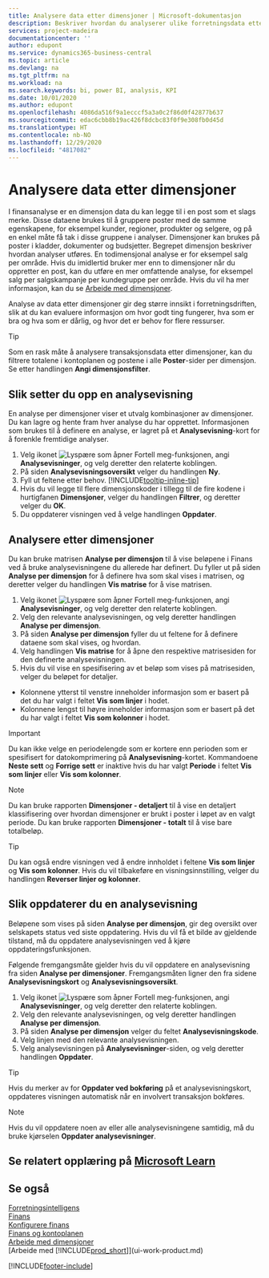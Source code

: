 ```yaml
---
title: Analysere data etter dimensjoner | Microsoft-dokumentasjon
description: Beskriver hvordan du analyserer ulike forretningsdata etter dimensjoner.
services: project-madeira
documentationcenter: ''
author: edupont
ms.service: dynamics365-business-central
ms.topic: article
ms.devlang: na
ms.tgt_pltfrm: na
ms.workload: na
ms.search.keywords: bi, power BI, analysis, KPI
ms.date: 10/01/2020
ms.author: edupont
ms.openlocfilehash: 4086da516f9a1ecccf5a3a0c2f86d0f42877b637
ms.sourcegitcommit: edac6cbb8b19ac426f8dcbc83f0f9e308fb0d45d
ms.translationtype: HT
ms.contentlocale: nb-NO
ms.lasthandoff: 12/29/2020
ms.locfileid: "4817082"
---
```

#  <a name="analyze-data-by-dimensions"></a>Analysere data etter dimensjoner
I finansanalyse er en dimensjon data du kan legge til i en post som et slags merke. Disse dataene brukes til å gruppere poster med de samme egenskapene, for eksempel kunder, regioner, produkter og selgere, og på en enkel måte få tak i disse gruppene i analyser. Dimensjoner kan brukes på poster i kladder, dokumenter og budsjetter. Begrepet dimensjon beskriver hvordan analyser utføres. En todimensjonal analyse er for eksempel salg per område. Hvis du imidlertid bruker mer enn to dimensjoner når du oppretter en post, kan du utføre en mer omfattende analyse, for eksempel salg per salgskampanje per kundegruppe per område. Hvis du vil ha mer informasjon, kan du se [Arbeide med dimensjoner](finance-dimensions.md).

Analyse av data etter dimensjoner gir deg større innsikt i forretningsdriften, slik at du kan evaluere informasjon om hvor godt ting fungerer, hva som er bra og hva som er dårlig, og hvor det er behov for flere ressurser.

> [!TIP]
> Som en rask måte å analysere transaksjonsdata etter dimensjoner, kan du filtrere totalene i kontoplanen og postene i alle **Poster**-sider per dimensjon. Se etter handlingen **Angi dimensjonsfilter**.

## <a name="to-set-up-an-analysis-view"></a>Slik setter du opp en analysevisning  
En analyse per dimensjoner viser et utvalg kombinasjoner av dimensjoner. Du kan lagre og hente fram hver analyse du har opprettet. Informasjonen som brukes til å definere en analyse, er lagret på et **Analysevisning**-kort for å forenkle fremtidige analyser.  

1. Velg ikonet ![Lyspære som åpner Fortell meg-funksjonen](media/ui-search/search_small.png "Fortell hva du vil gjøre"), angi **Analysevisninger**, og velg deretter den relaterte koblingen.  
2. På siden **Analysevisningsoversikt** velger du handlingen **Ny**.
3. Fyll ut feltene etter behov. [!INCLUDE[tooltip-inline-tip](includes/tooltip-inline-tip_md.md)]
4. Hvis du vil legge til flere dimensjonskoder i tillegg til de fire kodene i hurtigfanen **Dimensjoner**, velger du handlingen **Filtrer**, og deretter velger du **OK**.  
5. Du oppdaterer visningen ved å velge handlingen **Oppdater**.

## <a name="to-analyze-by-dimensions"></a>Analysere etter dimensjoner
Du kan bruke matrisen **Analyse per dimensjon** til å vise beløpene i Finans ved å bruke analysevisningene du allerede har definert. Du fyller ut på siden **Analyse per dimensjon** for å definere hva som skal vises i matrisen, og deretter velger du handlingen **Vis matrise** for å vise matrisen.  

1. Velg ikonet ![Lyspære som åpner Fortell meg-funksjonen](media/ui-search/search_small.png "Fortell hva du vil gjøre"), angi **Analysevisninger**, og velg deretter den relaterte koblingen.  
2. Velg den relevante analysevisningen, og velg deretter handlingen **Analyse per dimensjon**.
3. På siden **Analyse per dimensjon** fyller du ut feltene for å definere dataene som skal vises, og hvordan.
4. Velg handlingen **Vis matrise** for å åpne den respektive matrisesiden for den definerte analysevisningen.
5. Hvis du vil vise en spesifisering av et beløp som vises på matrisesiden, velger du beløpet for detaljer.  

- Kolonnene ytterst til venstre inneholder informasjon som er basert på det du har valgt i feltet **Vis som linjer** i hodet.  
- Kolonnene lengst til høyre inneholder informasjon som er basert på det du har valgt i feltet **Vis som kolonner** i hodet.

> [!IMPORTANT]  
>   Du kan ikke velge en periodelengde som er kortere enn perioden som er spesifisert for datokomprimering på **Analysevisning**-kortet. Kommandoene **Neste sett** og **Forrige sett** er inaktive hvis du har valgt **Periode** i feltet **Vis som linjer** eller **Vis som kolonner**.  

> [!NOTE]  
>   Du kan bruke rapporten **Dimensjoner - detaljert** til å vise en detaljert klassifisering over hvordan dimensjoner er brukt i poster i løpet av en valgt periode. Du kan bruke rapporten **Dimensjoner - totalt** til å vise bare totalbeløp.  

> [!TIP]  
>   Du kan også endre visningen ved å endre innholdet i feltene **Vis som linjer** og **Vis som kolonner**. Hvis du vil tilbakeføre en visningsinnstilling, velger du handlingen **Reverser linjer og kolonner**.

## <a name="to-update-an-analysis-view"></a>Slik oppdaterer du en analysevisning  
Beløpene som vises på siden **Analyse per dimensjon**, gir deg oversikt over selskapets status ved siste oppdatering. Hvis du vil få et bilde av gjeldende tilstand, må du oppdatere analysevisningen ved å kjøre oppdateringsfunksjonen.

Følgende fremgangsmåte gjelder hvis du vil oppdatere en analysevisning fra siden **Analyse per dimensjoner**. Fremgangsmåten ligner den fra sidene **Analysevisningskort** og **Analysevisningsoversikt**.  

1. Velg ikonet ![Lyspære som åpner Fortell meg-funksjonen](media/ui-search/search_small.png "Fortell hva du vil gjøre"), angi **Analysevisninger**, og velg deretter den relaterte koblingen.
2. Velg den relevante analysevisningen, og velg deretter handlingen **Analyse per dimensjon**.
2. På siden **Analyse per dimensjon** velger du feltet **Analysevisningskode**.  
3. Velg linjen med den relevante analysevisningen.  
4. Velg analysevisningen på **Analysevisninger**-siden, og velg deretter handlingen **Oppdater**.  

> [!TIP]  
>   Hvis du merker av for **Oppdater ved bokføring** på et analysevisningskort, oppdateres visningen automatisk når en involvert transaksjon bokføres.

> [!NOTE]  
>   Hvis du vil oppdatere noen av eller alle analysevisningene samtidig, må du bruke kjørselen **Oppdater analysevisninger**.  

## <a name="see-related-training-at-microsoft-learn"></a>Se relatert opplæring på [Microsoft Learn](/learn/modules/dimensions-financial-reports-dynamics-365-business-central/index)

## <a name="see-also"></a>Se også
[Forretningsintelligens](bi.md)  
[Finans](finance.md)  
[Konfigurere finans](finance-setup-finance.md)  
[Finans og kontoplanen](finance-general-ledger.md)  
[Arbeide med dimensjoner](finance-dimensions.md)  
[Arbeide med [!INCLUDE[prod_short](includes/prod_short.md)]](ui-work-product.md)  


[!INCLUDE[footer-include](includes/footer-banner.md)]